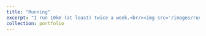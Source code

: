 ```yaml
---
title: "Running"
excerpt: "I run 10km (at least) twice a week.<br/><img src='/images/run.jpg'  width='80'>"
collection: portfolio
---
```

